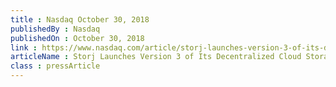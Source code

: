 ```yaml
---
title : Nasdaq October 30, 2018
publishedBy : Nasdaq
publishedOn : October 30, 2018
link : https://www.nasdaq.com/article/storj-launches-version-3-of-its-decentralized-cloud-storage-platform-cm1046017
articleName : Storj Launches Version 3 of Its Decentralized Cloud Storage Platform
class : pressArticle
---
```

